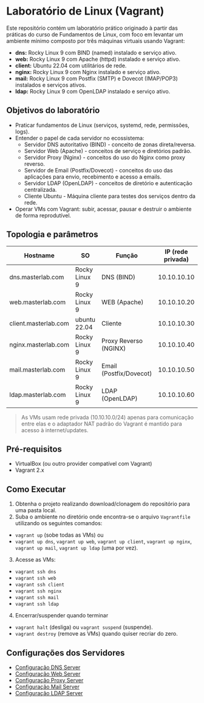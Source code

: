 # Laboratório de Linux (Vagrant)

Este repositório contém um laboratório prático originado à partir das práticas do curso de Fundamentos de Linux, com foco em levantar um ambiente mínimo composto por três máquinas virtuais usando Vagrant:

- **dns:** Rocky Linux 9 com BIND (named) instalado e serviço ativo.
- **web:** Rocky Linux 9 com Apache (httpd) instalado e serviço ativo.
- **client:** Ubuntu 22.04 com utilitários de rede.
- **nginx:** Rocky Linux 9 com Nginx instalado e serviço ativo.
- **mail:** Rocky Linux 9 com Postfix (SMTP) e Dovecot (IMAP/POP3) instalados e serviços ativos.
- **ldap:** Rocky Linux 9 com OpenLDAP instalado e serviço ativo.

## Objetivos do laboratório

- Praticar fundamentos de Linux (serviços, systemd, rede, permissões, logs).
- Entender o papel de cada servidor no ecossistema:
  - Servidor DNS autoritativo (BIND) - conceito de zonas direta/reversa.
  - Servidor Web (Apache) - conceitos de serviço e diretórios padrão.
  - Servidor Proxy (Nginx) - conceitos do uso do Nginx como proxy reverso.
  - Servidor de Email (Postfix/Dovecot) - conceitos do uso das aplicações para envio, recebimento e acesso a emails.
  - Servidor LDAP (OpenLDAP) - conceitos de diretório e autenticação centralizada.
  - Cliente Ubuntu - Máquina cliente para testes dos serviços dentro da rede.
- Operar VMs com Vagrant: subir, acessar, pausar e destruir o ambiente de forma reprodutível.

## Topologia e parâmetros

| Hostname              | SO            | Função                  | IP (rede privada) |
| --------------------- | ------------- | ----------------------- | ----------------- |
| dns.masterlab.com     | Rocky Linux 9 | DNS (BIND)              | 10.10.10.10       |
| web.masterlab.com     | Rocky Linux 9 | WEB (Apache)            | 10.10.10.20       |
| client.masterlab.com  | ubuntu 22.04  | Cliente                 | 10.10.10.30       |
| nginx.masterlab.com   | Rocky Linux 9 | Proxy Reverso (NGINX)   | 10.10.10.40       |
| mail.masterlab.com    | Rocky Linux 9 | Email (Postfix/Dovecot) | 10.10.10.50       |
| ldap.masterlab.com    | Rocky Linux 9 | LDAP (OpenLDAP)         | 10.10.10.60       |

> As VMs usam rede privada (10.10.10.0/24) apenas para comunicação entre elas e o adaptador NAT padrão do Vagrant é mantido para acesso à internet/updates.

## Pré-requisitos

- VirtualBox (ou outro provider compatível com Vagrant)
- Vagrant 2.x

## Como Executar

1. Obtenha o projeto realizando download/clonagem do repositório para uma pasta local.
2. Suba o ambiente no diretório onde encontra-se o arquivo ```Vagrantfile``` utilizando os seguintes comandos:
  - ```vagrant up``` (sobe todas as VMs) ou
  - ```vagrant up dns```, ```vagrant up web```, ```vagrant up client```, ```vagrant up nginx```, ```vagrant up mail```, ```vagrant up ldap``` (uma por vez).
3. Acesse as VMs:
  -  ```vagrant ssh dns```
  -  ```vagrant ssh web```
  -  ```vagrant ssh client```
  -  ```vagrant ssh nginx```
  -  ```vagrant ssh mail```
  -  ```vagrant ssh ldap```
4. Encerrar/suspender quando terminar
  - ```vagrant halt``` (desliga) ou ```vagrant suspend``` (suspende).
  - ```vagrant destroy``` (remove as VMs) quando quiser recriar do zero.

## Configurações dos Servidores

- [Configuração DNS Server](docs/DNSSERVER.MD)
- [Configuração Web Server](docs/WEBSERVER.MD)
- [Configuração Proxy Server](docs/PROXYSERVER.MD)
- [Configuração Mail Server](docs/MAILSERVER.MD)
- [Configuração LDAP Server](docs/LDAPSERVER.MD)
